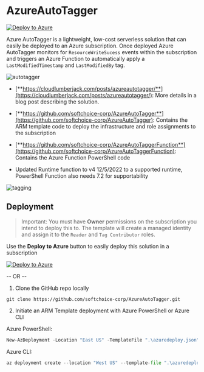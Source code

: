 # AzureAutoTagger

[![Deploy to Azure](https://aka.ms/deploytoazurebutton)](https://portal.azure.com/#create/Microsoft.Template/uri/https%3A%2F%2Fraw.githubusercontent.com%2Fsoftchoice-corp%2FAzureAutoTagger%2Fmain%2Fazuredeploy.json)

Azure AutoTagger is a lightweight, low-cost serverless solution that can easily be deployed to an Azure subscription. Once deployed Azure AutoTagger monitors for `ResourceWriteSucess` events within the subscription and triggers an Azure Function to automatically apply a `LastModifiedTimestamp` and `LastModifiedBy` tag.

![autotagger](/images/autotagger.png)

* [**https://cloudlumberjack.com/posts/azureautotagger/**](https://cloudlumberjack.com/posts/azureautotagger/): More details in a blog post describing the solution.

* [**https://github.com/softchoice-corp/AzureAutoTagger**](https://github.com/softchoice-corp/AzureAutoTagger): Contains the ARM template code to deploy the infrastructure and role assignments to the subscription

* [**https://github.com/softchoice-corp/AzureAutoTaggerFunction**](https://github.com/softchoice-corp/AzureAutoTaggerFunction): Contains the Azure Function PowerShell code
- Updated Runtime function to v4 12/5/2022 to a supported runtime, PowerShell Function also needs 7.2 for supportability

![tagging](/images/tagging-spedup.gif)

## Deployment

> Important: You must have **Owner** permissions on the subscription you intend to deploy this to. The template will create a managed identity and assign it to the `Reader` and `Tag Contributor` roles.

Use the **Deploy to Azure** button to easily deploy this solution in a subscription

[![Deploy to Azure](https://aka.ms/deploytoazurebutton)](https://portal.azure.com/#create/Microsoft.Template/uri/https%3A%2F%2Fraw.githubusercontent.com%2Fsoftchoice-corp%2FAzureAutoTagger%2Fmain%2Fazuredeploy.json)

-- OR --

1. Clone the GitHub repo locally

```shell
git clone https://github.com/softchoice-corp/AzureAutoTagger.git
```

2. Initiate an ARM Template deployment with Azure PowerShell or Azure CLI

Azure PowerShell:

```powershell
New-AzDeployment -Location "East US" -TemplateFile ".\azuredeploy.json" -resourceGroupName "rg-autotagger" -Verbose
```

Azure CLI:

```python
az deployment create --location "West US" --template-file ".\azuredeploy.json" --parameters resourceGroupName=rg-autotagger
```
